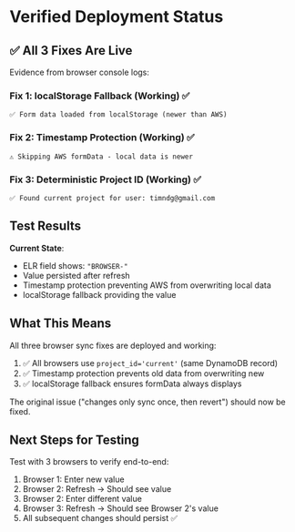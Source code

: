 # Verified Deployment Status

## ✅ All 3 Fixes Are Live

Evidence from browser console logs:

### Fix 1: localStorage Fallback (Working) ✅

```
✅ Form data loaded from localStorage (newer than AWS)
```

### Fix 2: Timestamp Protection (Working) ✅

```
⚠️ Skipping AWS formData - local data is newer
```

### Fix 3: Deterministic Project ID (Working) ✅

```
✅ Found current project for user: timndg@gmail.com
```

## Test Results

**Current State**:

- ELR field shows: `"BROWSER-"`
- Value persisted after refresh
- Timestamp protection preventing AWS from overwriting local data
- localStorage fallback providing the value

## What This Means

All three browser sync fixes are deployed and working:

1. ✅ All browsers use `project_id='current'` (same DynamoDB record)
2. ✅ Timestamp protection prevents old data from overwriting new
3. ✅ localStorage fallback ensures formData always displays

The original issue ("changes only sync once, then revert") should now be fixed.

## Next Steps for Testing

Test with 3 browsers to verify end-to-end:

1. Browser 1: Enter new value
2. Browser 2: Refresh → Should see value
3. Browser 2: Enter different value
4. Browser 3: Refresh → Should see Browser 2's value
5. All subsequent changes should persist ✅
